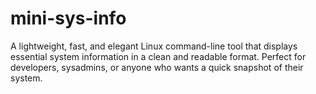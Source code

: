 # mini-sys-info
A lightweight, fast, and elegant Linux command-line tool that displays essential system information in a clean and readable format. Perfect for developers, sysadmins, or anyone who wants a quick snapshot of their system.
